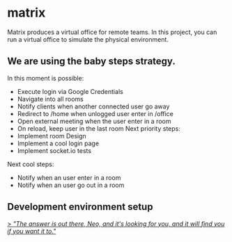 # matrix

Matrix produces a virtual office for remote teams. In this project, you can run a virtual office to simulate the physical environment.

## We are using the baby steps strategy.

In this moment is possible:
- Execute login via Google Credentials
- Navigate into all rooms
- Notify clients when another connected user go away
- Redirect to /home when unlogged user enter in /office
- Open external meeting when the user enter in a room
- On reload, keep user in the last room
Next priority steps:
- Implement room Design
- Implement a cool login page
- Implement socket.io tests

Next cool steps:
- Notify when an user enter in a room
- Notify when an user go out in a room


## Development environment setup

[> _"The answer is out there, Neo, and it's looking for you, and it will find you if you want it to."_](SETUP.md)
